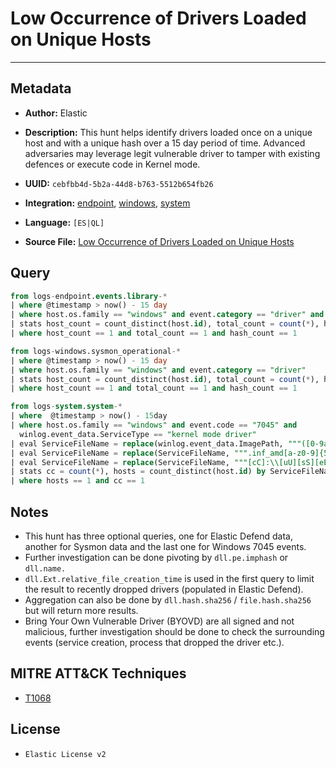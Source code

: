 # Low Occurrence of Drivers Loaded on Unique Hosts

---

## Metadata

- **Author:** Elastic
- **Description:** This hunt helps identify drivers loaded once on a unique host and with a unique hash over a 15 day period of time. Advanced adversaries may leverage legit vulnerable driver to tamper with existing defences or execute code in Kernel mode.

- **UUID:** `cebfbb4d-5b2a-44d8-b763-5512b654fb26`
- **Integration:** [endpoint](https://docs.elastic.co/integrations/endpoint), [windows](https://docs.elastic.co/integrations/windows), [system](https://docs.elastic.co/integrations/system)
- **Language:** `[ES|QL]`
- **Source File:** [Low Occurrence of Drivers Loaded on Unique Hosts](../queries/drivers_load_with_low_occurrence_frequency.toml)

## Query

```sql
from logs-endpoint.events.library-*
| where @timestamp > now() - 15 day
| where host.os.family == "windows" and event.category == "driver" and event.action == "load" and dll.Ext.relative_file_creation_time <= 900
| stats host_count = count_distinct(host.id), total_count = count(*), hash_count = count_distinct(dll.hash.sha256) by dll.name, dll.pe.imphash
| where host_count == 1 and total_count == 1 and hash_count == 1
```

```sql
from logs-windows.sysmon_operational-*
| where @timestamp > now() - 15 day
| where host.os.family == "windows" and event.category == "driver"
| stats host_count = count_distinct(host.id), total_count = count(*), hash_count = count_distinct(file.hash.sha256) by file.name
| where host_count == 1 and total_count == 1 and hash_count == 1
```

```sql
from logs-system.system-*
| where  @timestamp > now() - 15day
| where host.os.family == "windows" and event.code == "7045" and
  winlog.event_data.ServiceType == "kernel mode driver"
| eval ServiceFileName = replace(winlog.event_data.ImagePath, """([0-9a-fA-F]{8}-[0-9a-fA-F]{4}-[0-9a-fA-F]{4}-[0-9a-fA-F]{4}-[0-9a-fA-F]{12}|ns[a-z][A-Z0-9]{3,4}\.tmp|DX[A-Z0-9]{3,4}\.tmp|7z[A-Z0-9]{3,5}\.tmp|[0-9\.\-\_]{3,})""", "")
| eval ServiceFileName = replace(ServiceFileName, """.inf_amd[a-z0-9]{5,}\\""", "_replaced_")
| eval ServiceFileName = replace(ServiceFileName, """[cC]:\\[uU][sS][eE][rR][sS]\\[a-zA-Z0-9]\.\-\_\$~ ]+\\""", "C:\\\\users\\\\user\\\\")
| stats cc = count(*), hosts = count_distinct(host.id) by ServiceFileName
| where hosts == 1 and cc == 1
```

## Notes

- This hunt has three optional queries, one for Elastic Defend data, another for Sysmon data and the last one for Windows 7045 events.
- Further investigation can be done pivoting by `dll.pe.imphash` or `dll.name.`
- `dll.Ext.relative_file_creation_time` is used in the first query to limit the result to recently dropped drivers (populated in Elastic Defend).
- Aggregation can also be done by `dll.hash.sha256` / `file.hash.sha256` but will return more results.
- Bring Your Own Vulnerable Driver (BYOVD) are all signed and not malicious, further investigation should be done to check the surrounding events (service creation, process that dropped the driver etc.).

## MITRE ATT&CK Techniques

- [T1068](https://attack.mitre.org/techniques/T1068)

## License

- `Elastic License v2`
